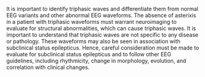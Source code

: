 It is important to identify triphasic waves and differentiate them from normal EEG variants and other abnormal EEG waveforms. The absence of asterixis in a patient with triphasic waveforms must warrant neuroimaging to evaluate for structural abnormalities, which can cause triphasic waves. It is important to understand that triphasic waves are not specific to any disease or pathology. These waveforms may also be seen in association with subclinical status epilepticus. Hence, careful consideration must be made to evaluate for subclinical status epilepticus and to follow other EEG guidelines, including rhythmicity, change in morphology, evolution, and correlation with clinical changes.